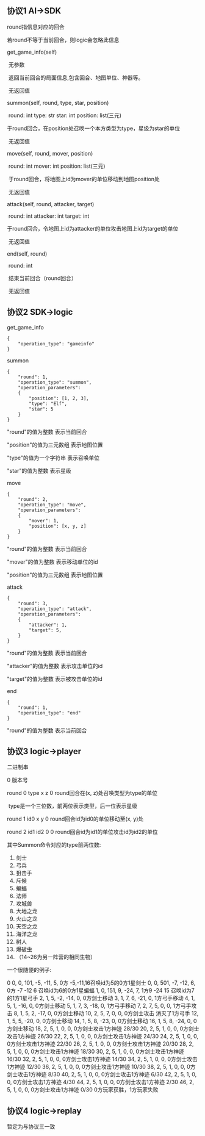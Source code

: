 ## 协议1 AI->SDK

round指信息对应的回合

若round不等于当前回合，则logic会忽略此信息



get_game_info(self)

​	无参数

​	返回当前回合的局面信息,包含回合、地图单位、神器等。

​	无返回值

summon(self, round, type, star, position)

​	round: int type: str star: int position: list(三元)

​	于round回合，在position处召唤一个本方类型为type，星级为star的单位

​	无返回值

move(self, round, mover, position)

​	round: int mover: int position: list(三元)

​	于round回合，将地图上id为mover的单位移动到地图position处

​	无返回值

attack(self, round, attacker, target)

​	round: int attacker: int target: int

​	于round回合，令地图上id为attacker的单位攻击地图上id为target的单位

​	无返回值

end(self, round)

​	round: int

​	结束当前回合（round回合）

​	无返回值



## 协议2 SDK->logic

get_game_info

```
{
	"operation_type": "gameinfo"
}
```




summon

```
{
	"round": 1,
	"operation_type": "summon",	
	"operation_parameters": 
	{
		"position": [1, 2, 3], 	
		"type": "Elf",	 		
		"star": 5	
	}
}
```

"round"的值为整数 表示当前回合

"position"的值为三元数组 表示地图位置

"type"的值为一个字符串 表示召唤单位

"star"的值为整数 表示星级



move

```
{
	"round": 2,
	"operation_type": "move",	
	"operation_parameters": 
	{
		"mover": 1, 
		"position": [x, y, z]
	}
}
```

"round"的值为整数 表示当前回合

"mover"的值为整数 表示移动单位的id

"position"的值为三元数组 表示地图位置



attack

```
{
	"round": 3,
	"operation_type": "attack",	
	"operation_parameters": 
	{
		"attacker": 1, 	
		"target": 5,
	}
}
```

"round"的值为整数 表示当前回合

"attacker"的值为整数 表示攻击单位的id

"target"的值为整数 表示被攻击单位的id





end

```
{
	"round": 1,
	"operation_type": "end"
}
```

"round"的值为整数 表示当前回合



## 协议3 logic->player

二进制串

0 									版本号

round 0 type x z 0  	round回合在(x, z)处召唤类型为type的单位 

​											type是一个三位数，前两位表示类型，后一位表示星级

round 1 id0 x y 0		round回合id为id0的单位移动至(x, y)处

round 2 id1 id2 0 0	round回合id为id1的单位攻击id为id2的单位

其中Summon命令对应的type前两位数:

1. 剑士
2. 弓兵
3. 狙击手
4. 斥候
5. 蝙蝠
6. 法师
7. 攻城兽
8. 大地之龙
9. 火山之龙
10. 天空之龙
11. 海洋之龙
12. 树人
13. 爆破虫
14. （14~26为另一阵营的相同生物）

一个很随便的例子:

0
0, 0, 101, -5, -11, 5,   	0方 -5,-11,16召唤id为5的0方1星剑士
0, 0, 501, -7, -12, 6,   	0方 -7 -12 6 召唤id为6的0方1星蝙蝠
1, 0, 151, 9, -24, 7,   	1方9 -24 15 召唤id为7的1方1星弓手
2, 1, 5, -2, -14, 0,    	0方剑士移动
3, 1, 7, 6, -21, 0,     	1方弓手移动
4, 1, 5, 1, -16, 0,  		0方剑士移动
5, 1, 7, 3, -18, 0,  		1方弓手移动
7, 2, 7, 5, 0, 0,  		 	1方弓手攻击
8, 1, 5, 2, -17, 0, 		0方剑士移动
10, 2, 5, 7, 0, 0,  		0方剑士攻击 消灭了1方弓手
12, 1, 5, 5, -20, 0,  		0方剑士移动
14, 1, 5, 8, -23, 0,  		0方剑士移动
16, 1, 5, 8, -24, 0,  		0方剑士移动
18, 2, 5, 1, 0, 0,  		0方剑士攻击1方神迹 28/30
20, 2, 5, 1, 0, 0,  		0方剑士攻击1方神迹 26/30
22, 2, 5, 1, 0, 0,  		0方剑士攻击1方神迹 24/30
24, 2, 5, 1, 0, 0,  		0方剑士攻击1方神迹 22/30
26, 2, 5, 1, 0, 0,  		0方剑士攻击1方神迹 20/30
28, 2, 5, 1, 0, 0,  		0方剑士攻击1方神迹 18/30
30, 2, 5, 1, 0, 0,  		0方剑士攻击1方神迹 16/30
32, 2, 5, 1, 0, 0,  		0方剑士攻击1方神迹 14/30
34, 2, 5, 1, 0, 0,  		0方剑士攻击1方神迹 12/30
36, 2, 5, 1, 0, 0,  		0方剑士攻击1方神迹 10/30
38, 2, 5, 1, 0, 0,  		0方剑士攻击1方神迹 8/30
40, 2, 5, 1, 0, 0,  		0方剑士攻击1方神迹 6/30
42, 2, 5, 1, 0, 0,  		0方剑士攻击1方神迹 4/30
44, 2, 5, 1, 0, 0,  		0方剑士攻击1方神迹 2/30
46, 2, 5, 1, 0, 0,  		0方剑士攻击1方神迹 0/30 0方玩家获胜，1方玩家失败

## 协议4 logic->replay

暂定为与协议三一致